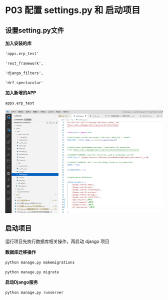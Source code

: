 
# P03 配置 settings.py 和 启动项目

## **设置setting.py文件**

 **加入安装的库**

`'apps.erp_test'`

`'rest_framework',`

`'django_filters',`

`'drf_spectacular'`

**加入新增的APP**


`apps.erp_test`


   ![image][settings]

## **启动项目**  

运行项目先执行数据库相关操作，再启动 django 项目

**数据库迁移操作**

`​python manage.py makemigrations​​​​`
   
`​python manage.py migrate`

**启动Django服务**

`python manage.py runserver`




[settings]: assets/image20230814201211-settings.png